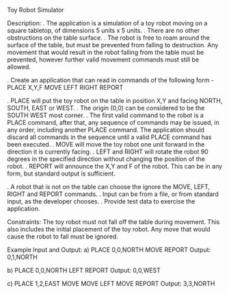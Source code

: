 Toy Robot Simulator

Description:
. The application is a simulation of a toy robot moving on a square tabletop, of dimensions 5 units x 5 units.
. There are no other obstructions on the table surface.
. The robot is free to roam around the surface of the table, but must be prevented from falling to destruction. Any movement
that would result in the robot falling from the table must be prevented, however further valid movement commands must still
be allowed.


. Create an application that can read in commands of the following form -
PLACE X,Y,F
MOVE
LEFT
RIGHT
REPORT

. PLACE will put the toy robot on the table in position X,Y and facing NORTH, SOUTH, EAST or WEST.
. The origin (0,0) can be considered to be the SOUTH WEST most corner.
. The first valid command to the robot is a PLACE command, after that, any sequence of commands may be issued, in any order, including another PLACE command. The application should discard all commands in the sequence until a valid PLACE command has been executed.
. MOVE will move the toy robot one unit forward in the direction it is currently facing.
. LEFT and RIGHT will rotate the robot 90 degrees in the specified direction without changing the position of the robot.
. REPORT will announce the X,Y and F of the robot. This can be in any form, but standard output is sufficient.

. A robot that is not on the table can choose the ignore the MOVE, LEFT, RIGHT and REPORT commands.
. Input can be from a file, or from standard input, as the developer chooses.
. Provide test data to exercise the application.


Constraints:
The toy robot must not fall off the table during movement. This also includes the initial placement of the toy robot.
Any move that would cause the robot to fall must be ignored.

Example Input and Output:
a)
PLACE 0,0,NORTH
MOVE
REPORT
Output: 0,1,NORTH

b)
PLACE 0,0,NORTH
LEFT
REPORT
Output: 0,0,WEST

c)
PLACE 1,2,EAST
MOVE
MOVE
LEFT
MOVE
REPORT
Output: 3,3,NORTH
